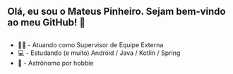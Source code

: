 ## Olá, eu sou o Mateus Pinheiro. Sejam bem-vindo ao meu GitHub! 👋
##

- 👨‍💻 - Atuando como Supervisor de Equipe Externa
- 💻 - Estudando (e muito) Android / Java / Kotlin / Spring
- 🔭 - Astrônomo por hobbie
